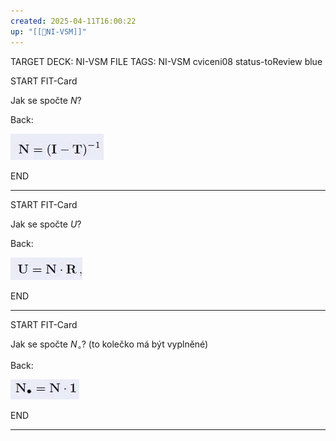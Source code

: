 ```yaml
---
created: 2025-04-11T16:00:22
up: "[[📖NI-VSM]]"
---
```


TARGET DECK: NI-VSM
FILE TAGS: NI-VSM cviceni08 status-toReview blue


START
FIT-Card

Jak se spočte $N$?

Back:

![](../../../Assets/Pasted%20image%2020250411160037.png)
<!--ID: 1746518365057-->
END

---



START
FIT-Card

Jak se spočte $U$?

Back:

![](../../../Assets/Pasted%20image%2020250411160048.png)
<!--ID: 1746518365059-->
END

---


START
FIT-Card

Jak se spočte $N_\circ$? (to kolečko má být vyplněné)

Back:

![](../../../Assets/Pasted%20image%2020250411160145.png)
<!--ID: 1746518365062-->
END

---
